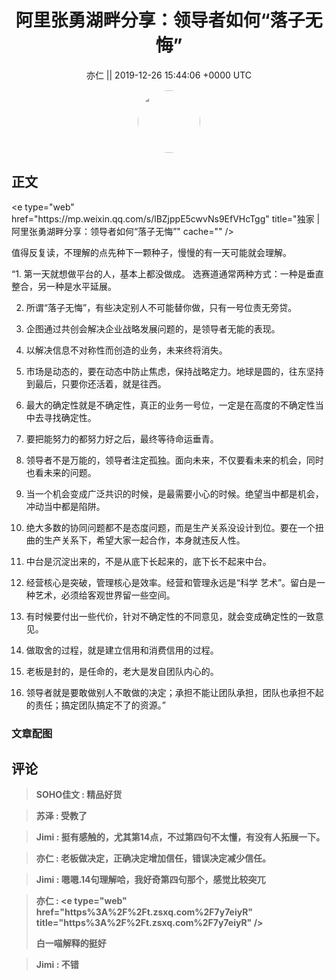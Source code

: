 <h1 align="center">阿里张勇湖畔分享：领导者如何“落子无悔”</h1>




<p align="center">
    <a>亦仁 || 2019-12-26 15:44:06 &#43;0000 UTC</a>
</p>

<div align="center">
    <img src="https://images.zsxq.com/Fn3NQqCN8nuGF86yZPXSbEsl0mb3?e=1590940799&amp;token=kIxbL07-8jAj8w1n4s9zv64FuZZNEATmlU_Vm6zD:pfbNc8W3hS0oYG_hyXXh_rHMHuc=" width="100" height="100" style="border:1px solid;border-radius:50%; color:#ffffff"/>
</div>




## 正文

<div>
&lt;e type=&#34;web&#34; href=&#34;https://mp.weixin.qq.com/s/lBZjppE5cwvNs9EfVHcTgg&#34; title=&#34;独家 | 阿里张勇湖畔分享：领导者如何“落子无悔”&#34; cache=&#34;&#34; /&gt;

值得反复读，不理解的点先种下一颗种子，慢慢的有一天可能就会理解。

“1. 第一天就想做平台的人，基本上都没做成。
选赛道通常两种方式：一种是垂直整合，另一种是水平延展。

2. 所谓“落子无悔”，有些决定别人不可能替你做，只有一号位责无旁贷。 

3. 企图通过共创会解决企业战略发展问题的，是领导者无能的表现。

4. 以解决信息不对称性而创造的业务，未来终将消失。

5. 市场是动态的，要在动态中防止焦虑，保持战略定力。地球是圆的，往东坚持到最后，只要你还活着，就是往西。

6. 最大的确定性就是不确定性，真正的业务一号位，一定是在高度的不确定性当中去寻找确定性。

7. 要把能努力的都努力好之后，最终等待命运垂青。

8. 领导者不是万能的，领导者注定孤独。面向未来，不仅要看未来的机会，同时也看未来的问题。

9. 当一个机会变成广泛共识的时候，是最需要小心的时候。绝望当中都是机会，冲动当中都是陷阱。

10. 绝大多数的协同问题都不是态度问题，而是生产关系没设计到位。要在一个扭曲的生产关系下，希望大家一起合作，本身就违反人性。

11. 中台是沉淀出来的，不是从底下长起来的，底下长不起来中台。

12. 经营核心是突破，管理核心是效率。经营和管理永远是“科学 艺术”。留白是一种艺术，必须给客观世界留一些空间。

13. 有时候要付出一些代价，针对不确定性的不同意见，就会变成确定性的一致意见。

14. 做取舍的过程，就是建立信用和消费信用的过程。

15. 老板是封的，是任命的，老大是发自团队内心的。

16. 领导者就是要敢做别人不敢做的决定；承担不能让团队承担，团队也承担不起的责任；搞定团队搞定不了的资源。”
</div>

### 文章配图

<div class="image" align="center">

</div>


## 评论

<div align="left">
<div>

<blockquote >
<span> <strong>SOHO佳文 : 精品好货 </strong></span>
</blockquote>

<blockquote >
<span> <strong>苏泽 : 受教了 </strong></span>
</blockquote>

<blockquote >
<span> <strong>Jimi : 挺有感触的，尤其第14点，不过第四句不太懂，有没有人拓展一下。 </strong></span>
</blockquote>

<blockquote >
<span> <strong>亦仁 : 老板做决定，正确决定增加信任，错误决定减少信任。 </strong></span>
</blockquote>

<blockquote >
<span> <strong>Jimi : 嗯嗯.14句理解哈，我好奇第四句那个，感觉比较突兀 </strong></span>
</blockquote>

<blockquote >
<span> <strong>亦仁 : &lt;e type=&#34;web&#34; href=&#34;https%3A%2F%2Ft.zsxq.com%2F7y7eiyR&#34; title=&#34;https%3A%2F%2Ft.zsxq.com%2F7y7eiyR&#34; /&gt;

白一喵解释的挺好 </strong></span>
</blockquote>

<blockquote >
<span> <strong>Jimi : 不错 </strong></span>
</blockquote>

</div>
</div>